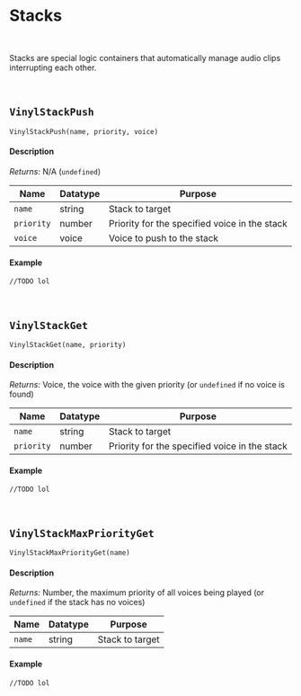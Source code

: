 # Stacks

&nbsp;

Stacks are special logic containers that automatically manage audio clips interrupting each other.

&nbsp;

## `VinylStackPush`

`VinylStackPush(name, priority, voice)`

<!-- tabs:start -->

#### **Description**

*Returns:* N/A (`undefined`)

|Name      |Datatype|Purpose                                      |
|----------|--------|---------------------------------------------|
|`name`    |string  |Stack to target                              |
|`priority`|number  |Priority for the specified voice in the stack|
|`voice`   |voice   |Voice to push to the stack                   |

#### **Example**

```gml
//TODO lol
```

<!-- tabs:end -->

&nbsp;

## `VinylStackGet`

`VinylStackGet(name, priority)`

<!-- tabs:start -->

#### **Description**

*Returns:* Voice, the voice with the given priority (or `undefined` if no voice is found)

|Name      |Datatype|Purpose                                      |
|----------|--------|---------------------------------------------|
|`name`    |string  |Stack to target                              |
|`priority`|number  |Priority for the specified voice in the stack|

#### **Example**

```gml
//TODO lol
```

<!-- tabs:end -->

&nbsp;

## `VinylStackMaxPriorityGet`

`VinylStackMaxPriorityGet(name)`

<!-- tabs:start -->

#### **Description**

*Returns:* Number, the maximum priority of all voices being played (or `undefined` if the stack has no voices)

|Name  |Datatype|Purpose        |
|------|--------|---------------|
|`name`|string  |Stack to target|

#### **Example**

```gml
//TODO lol
```

<!-- tabs:end -->
